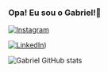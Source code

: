 ### Opa! Eu sou o Gabriel!👋

[![Instagram](https://img.shields.io/badge/Instagram-E4405F?style=for-the-badge&logo=instagram&logoColor=white)](https://www.instagram.com/gabrielxl1)

[![LinkedIn](https://img.shields.io/badge/LinkedIn-0077B5?style=for-the-badge&logo=linkedin&logoColor=white)](https://www.linkedin.com/in/gabriel-mendon%C3%A7a-3613432b0))

![Gabriel GitHub stats](https://github-readme-stats.vercel.app/api?username=gabrielmendonca7&show_icons=true&theme=dark)



